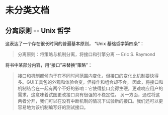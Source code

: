 # 未分类文档

## 分离原则 -- Unix 哲学

这表达了一个存在很长时间的普遍基本原则， “Unix 基础哲学第四条”：

> 分离原则：将策略与机制分离，将接口和引擎分离 -- Eric S. Raymond

将书中某部分内容，用“接口”来替换“策略”：

> 接口和机制都倾向于在不同时间范围内变化，但接口的变化比机制要快得多。GUI工具包的外观和体验会变，但操作和组合却不会。
因此，将接口和机制结合在一起有两个不好的影响：它使得接口变得生硬，更难响应用户的需求，这意味着试图更改接口具有很强的不稳定性。
另一方面，通过将这两者分开，我们可以在没有中断机制的情况下试验新的接口。我们还可以更容易地为该机制编写好的测试接口。


